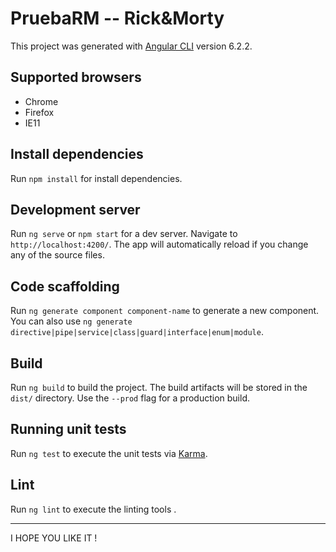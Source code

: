 # PruebaRM -- Rick&Morty

This project was generated with [Angular CLI](https://github.com/angular/angular-cli) version 6.2.2.

## Supported browsers

- Chrome
- Firefox
- IE11

## Install dependencies

Run `npm install` for install dependencies.

## Development server

Run `ng serve` or `npm start` for a dev server. Navigate to `http://localhost:4200/`. The app will automatically reload if you change any of the source files.

## Code scaffolding

Run `ng generate component component-name` to generate a new component. You can also use `ng generate directive|pipe|service|class|guard|interface|enum|module`.

## Build

Run `ng build` to build the project. The build artifacts will be stored in the `dist/` directory. Use the `--prod` flag for a production build.

## Running unit tests

Run `ng test` to execute the unit tests via [Karma](https://karma-runner.github.io).

## Lint

Run `ng lint` to execute the linting tools .

-----
I HOPE YOU LIKE IT !
